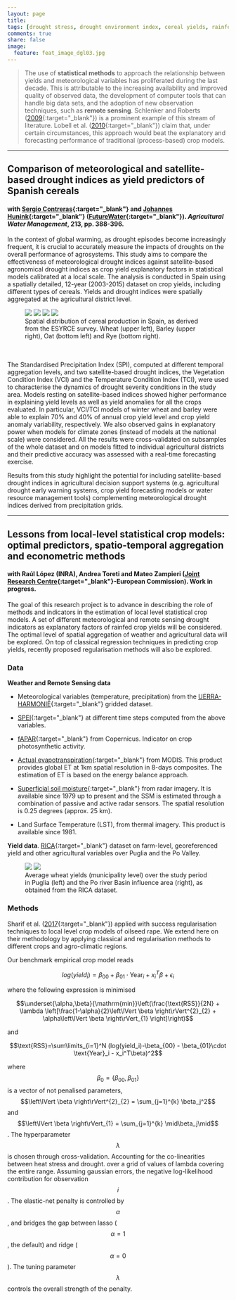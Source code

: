 ```yaml
---
layout: page
title: 
tags: [drought stress, drought environment index, cereal yields, rainfed crops, remote sensing, statistical crop modelling]
comments: true
share: false
image:
  feature: feat_image_dgl03.jpg
---
```


>The use of **statistical methods** to approach the relationship between yields and meteorological variables has proliferated during the last decade. This is attributable to the increasing availability and improved quality of observed data, the development of computer tools that can handle big data sets, and the adoption of new observation techniques, such as **remote sensing**. Schlenker and Roberts ([2009](http://www.pnas.org/content/106/37/15594){:target="_blank"}) is a prominent example of this stream of literature. Lobell et al. ([2010](http://link.springer.com/chapter/10.1007%2F978-90-481-2953-9_5){:target="_blank"}) claim that, under certain circumstances, this approach would beat the explanatory and forecasting performance of traditional (process-based) crop models.

---

## Comparison of meteorological and satellite-based drought indices as yield predictors of Spanish cereals

#### with [Sergio Contreras](http://www.futurewater.es/quienes-somos/nuestro-equipo/sergio-contreras-lopez/){:target="_blank"} and [Johannes Hunink](http://www.futurewater.es/quienes-somos/nuestro-equipo/johannes-hunink/){:target="_blank"} ([FutureWater](http://www.futurewater.es/){:target="_blank"}). *Agricultural Water Management*, 213, pp. 388-396.

In the context of global warming, as drought episodes become increasingly frequent, it is crucial to accurately measure the impacts of droughts on the overall performance of agrosystems. This study aims to compare the effectiveness of meteorological drought indices against satellite-based agronomical drought indices as crop yield explanatory factors in statistical models calibrated at a local scale. The analysis is conducted in Spain using a spatially detailed, 12-year (2003-2015) dataset on crop yields, including different types of cereals. Yields and drought indices were spatially aggregated at the agricultural district level. 

<figure class="half">
	<a href="/images/TR_binary.png"><img src="/images/TR_binary.png"></a>
	<a href="/images/CB_binary.png"><img src="/images/CB_binary.png"></a>
	<a href="/images/AV_binary.png"><img src="/images/AV_binary.png"></a>
	<a href="/images/CN_binary.png"><img src="/images/CN_binary.png"></a>
	<figcaption>Spatial distribution of cereal production in Spain, as derived from the ESYRCE survey. Wheat (upper left), Barley (upper right), Oat (bottom left) and Rye (bottom right).</figcaption>
	<br>
</figure>
<br>
The Standardised Precipitation Index (SPI), computed at different temporal aggregation levels, and two satellite-based drought indices, the Vegetation Condition Index (VCI) and the Temperature Condition Index (TCI), were used to characterise the dynamics of drought severity conditions in the study area. Models resting on satellite-based indices showed higher performance in explaining yield levels as well as yield anomalies for all the crops evaluated. In particular, VCI/TCI models of winter wheat and barley were able to explain 70% and 40% of annual crop yield level and crop yield anomaly variability, respectively. We also observed gains in explanatory power when models for climate zones (instead of models at the national scale) were considered. All the results were cross-validated on subsamples of the whole dataset and on models fitted to individual agricultural districts and their predictive accuracy was assessed with a real-time forecasting exercise. 

Results from this study highlight the potential for including satellite-based drought indices in agricultural decision support systems (e.g. agricultural drought early warning systems, crop yield forecasting models or water resource management tools) complementing meteorological drought indices derived from precipitation grids. 

---

## Lessons from local-level statistical crop models: optimal predictors, spatio-temporal aggregation and econometric methods

#### with Raúl López (INRA), Andrea Toreti and Mateo Zampieri ([Joint Research Centre](https://ec.europa.eu/jrc/en/mars){:target="_blank"}-European Commission). Work in progress.

The goal of this research project is to advance in describing the role of methods and indicators in the estimation of local level statistical crop models. A set of different meteorological and remote sensing drought indicators as explanatory factors of rainfed crop yields will be considered. The optimal level of spatial aggregation of weather and agricultural data will be explored. On top of classical regression techniques in predicting crop yields, recently proposed regularisation methods will also be explored. 

### Data

**Weather and Remote Sensing data**

- Meteorological variables (temperature, precipitation) from the [UERRA-HARMONIE](https://apps.ecmwf.int/datasets/data/uerra/levtype=sfc/stream=oper/type=an/){:target="_blank"} gridded dataset.

- [SPEI](http://spei.csic.es/){:target="_blank"} at different time steps computed from the above variables.

- [fAPAR](http://land.copernicus.eu/global/products/fapar){:target="_blank"} from Copernicus. Indicator on crop photosynthetic activity. 

- [Actual evapotranspiration](https://lpdaac.usgs.gov/dataset_discovery/modis/modis_products_table/mod16a2_v006){:target="_blank"} from MODIS. This product provides global ET at 1km spatial resolution in 8-days composites. The estimation of ET is based on the energy balance approach.

- [Superficial soil moisture](http://www.esa-soilmoisture-cci.org/node/145){:target="_blank"} from radar imagery. It is available since 1979 up to present and the SSM is estimated through a combination of passive and active radar sensors. The spatial resolution is 0.25 degrees (approx. 25 km).

- Land Surface Temperature (LST), from thermal imagery. This product is available since 1981.

**Yield data**. [RICA](http://www.rica.inea.it/public/it/index.php){:target="_blank"} dataset on farm-level, georeferenced yield and other agricultural variables over Puglia and the Po Valley.

<figure class="half">
	<a href="/images/RICA_avg_yields_PG_Frumento.png"><img src="/images/RICA_avg_yields_PG_Frumento.png"></a>
	<a href="/images/RICA_avg_yields_PO_Frumento.png"><img src="/images/RICA_avg_yields_PO_Frumento.png"></a>
	<figcaption>Average wheat yields (municipality level) over the study period in Puglia (left) and the Po river Basin influence area (right), as obtained from the RICA dataset.</figcaption>
</figure>

### Methods 

Sharif et al. ([2017](https://doi.org/10.1016/j.eja.2016.09.015){:target="_blank"}) applied with success regularisation techniques to local level crop models of oilseed rape. We extend here on their methodology by applying classical and regularisation methods to different crops and agro-climatic regions.

Our benchmark empirical crop model reads

$$log(yield_{i})= \beta_{00} + \beta_{01}\cdot \text{Year}_i + x_i^T\beta + \epsilon_i$$

where the following expression is minimised

$$\underset{\alpha,\beta}{\mathrm{min}}\left(\frac{\text{RSS}}{2N} + \lambda \left[\frac{1-\alpha}{2}\left\lVert \beta \right\rVert^{2}_{2} + \alpha\left\lVert \beta \right\rVert_{1} \right]\right)$$

and

$$\text{RSS}=\sum\limits_{i=1}^N (log(yield_i)-\beta_{00} - \beta_{01}\cdot \text{Year}_i - x_i^T\beta)^2$$

where $$\beta_0=\{\beta_{00},\beta_{01}\}$$ is a vector of not penalised parameters, $$\left\lVert \beta \right\rVert^{2}_{2} = \sum_{j=1}^{k} \beta_j^2$$ and $$\left\lVert \beta \right\rVert_{1} = \sum_{j=1}^{k} \mid\beta_j\mid$$. The hyperparameter $$\lambda$$ is chosen through cross-validation. Accounting for the co-linearities between heat stress and drought. over a grid of values of lambda covering the entire range. Assuming gaussian errors, the negative log-likelihood contribution for observation $$i$$. The elastic-net penalty is controlled by $$\alpha$$, and bridges the gap between lasso ($$\alpha=1$$, the default) and ridge ($$\alpha=0$$). The tuning parameter $$\lambda$$ controls the overall strength of the penalty.